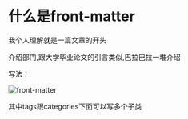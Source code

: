 # 什么是front-matter

我个人理解就是一篇文章的开头

介绍部门,跟大学毕业论文的引言类似,巴拉巴拉一堆介绍

写法：



![front-matter](C:\Users\chenl\AppData\Roaming\Typora\typora-user-images\image-20220114141530982.png)



其中tags跟categories下面可以写多个子类
